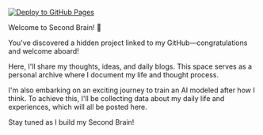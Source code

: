 [![Deploy to GitHub Pages](https://github.com/kvnlabs/secondbrain/actions/workflows/deploy.yml/badge.svg)](https://github.com/kvnlabs/secondbrain/actions/workflows/deploy.yml)

Welcome to Second Brain! 🎉

You've discovered a hidden project linked to my GitHub—congratulations and welcome aboard!

Here, I'll share my thoughts, ideas, and daily blogs. This space serves as a personal archive where I document my life and thought process.

I'm also embarking on an exciting journey to train an AI modeled after how I think. To achieve this, I'll be collecting data about my daily life and experiences, which will all be posted here.

Stay tuned as I build my Second Brain!
